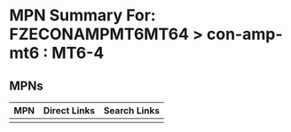 



# MPN Summary For: FZECONAMPMT6MT64 > con-amp-mt6 : MT6-4

## MPNs
  

|MPN|Direct Links|Search Links|
| :--- | :--- | :--- |
||||
